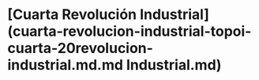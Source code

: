 # \[Cuarta Revolución Industrial]\(cuarta-revolucion-industrial-topoi-cuarta-20revolucion-industrial.md.md Industrial.md)

